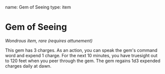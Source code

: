 name: Gem of Seeing
type: item

# Gem of Seeing
_Wondrous item, rare (requires attunement)_

This gem has 3 charges. As an action, you can speak the gem's command word and expend 1 charge. For the next 10 minutes, you have truesight out to 120 feet when you peer through the gem.
The gem regains 1d3 expended charges daily at dawn.
